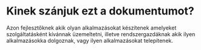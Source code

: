 Kinek szánjuk ezt a dokumentumot?
=================================

Azon fejlesztőknek akik olyan alkalmazásokat készítenek amelyeket szolgáltatásként kívánnak üzemeltetni, illetve rendszergazdáknak akik ilyen alkalmazásokka dolgoznak, vagy ilyen alkalmazásokat telepítenek. 

